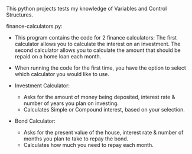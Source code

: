 This python projects tests my knowledge of Variables and Control Structures.

finance-calculators.py:
* This program contains the code for 2 finance calculators: The first calculator allows you to calculate the interest on an investment. The second calculator allows you to calculate the amount that should be repaid on a home loan each month.
* When running the code for the first time, you have the option to select which calculator you would like to use.

* Investment Calculator:
  - Asks for the amount of money being deposited, interest rate & number of years you plan on investing.
  - Calculates Simple or Compound interest, based on your selection.

* Bond Calculator:
  - Asks for the present value of the house, interest rate & number of months you plan to take to repay the bond.
  - Calculates how much you need to repay each month.
